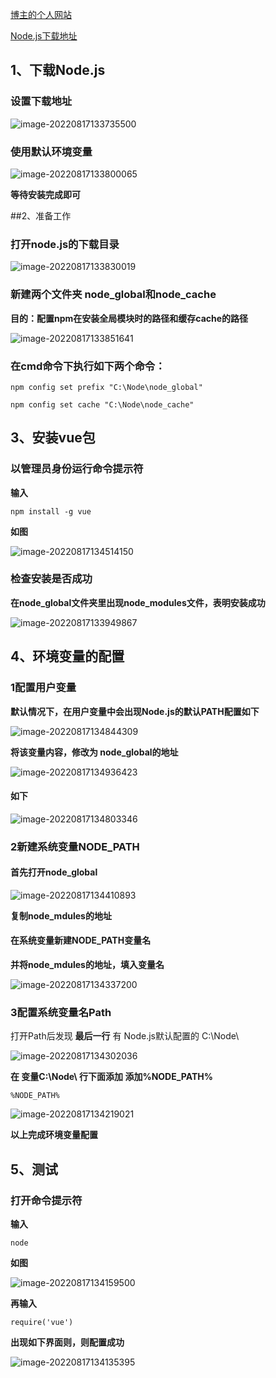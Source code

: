 [博主的个人网站](http://www.sdshui.club/)

[Node.js下载地址](https://nodejs.org/)

## 1、下载Node.js

### 设置下载地址

![image-20220817133735500](https://cnchu-1310638968.cos.ap-nanjing.myqcloud.com/%E5%8D%9A%E5%AE%A2%E5%9B%BE%E7%89%87%E6%80%BB%E7%B1%BB/java/202302042351279.png)

### 使用默认环境变量

![image-20220817133800065](https://cnchu-1310638968.cos.ap-nanjing.myqcloud.com/%E5%8D%9A%E5%AE%A2%E5%9B%BE%E7%89%87%E6%80%BB%E7%B1%BB/java/202302042351417.png)

**等待安装完成即可**




##2、准备工作

### 打开node.js的下载目录

![image-20220817133830019](https://cnchu-1310638968.cos.ap-nanjing.myqcloud.com/%E5%8D%9A%E5%AE%A2%E5%9B%BE%E7%89%87%E6%80%BB%E7%B1%BB/java/202302042351408.png)



### 新建两个文件夹 node_global和node_cache

**目的：配置npm在安装全局模块时的路径和缓存cache的路径**

![image-20220817133851641](https://cnchu-1310638968.cos.ap-nanjing.myqcloud.com/%E5%8D%9A%E5%AE%A2%E5%9B%BE%E7%89%87%E6%80%BB%E7%B1%BB/java/202302042351303.png)

### 在cmd命令下执行如下两个命令：

```
npm config set prefix "C:\Node\node_global"

npm config set cache "C:\Node\node_cache"
```



## 3、安装vue包

### 以管理员身份运行命令提示符

**输入**

```
npm install -g vue
```

**如图**


![image-20220817134514150](https://cnchu-1310638968.cos.ap-nanjing.myqcloud.com/%E5%8D%9A%E5%AE%A2%E5%9B%BE%E7%89%87%E6%80%BB%E7%B1%BB/java/202302042351321.png)

### 检查安装是否成功

**在node_global文件夹里出现node_modules文件，表明安装成功**

![image-20220817133949867](https://cnchu-1310638968.cos.ap-nanjing.myqcloud.com/%E5%8D%9A%E5%AE%A2%E5%9B%BE%E7%89%87%E6%80%BB%E7%B1%BB/java/202302042351647.png)



## 4、环境变量的配置



### 1配置用户变量

**默认情况下，在用户变量中会出现Node.js的默认PATH配置如下**

![image-20220817134844309](https://cnchu-1310638968.cos.ap-nanjing.myqcloud.com/%E5%8D%9A%E5%AE%A2%E5%9B%BE%E7%89%87%E6%80%BB%E7%B1%BB/java/202302042351777.png)

**将该变量内容，修改为 node_global的地址**

![image-20220817134936423](https://cnchu-1310638968.cos.ap-nanjing.myqcloud.com/%E5%8D%9A%E5%AE%A2%E5%9B%BE%E7%89%87%E6%80%BB%E7%B1%BB/java/202302042351922.png)

#### 如下

![image-20220817134803346](https://cnchu-1310638968.cos.ap-nanjing.myqcloud.com/%E5%8D%9A%E5%AE%A2%E5%9B%BE%E7%89%87%E6%80%BB%E7%B1%BB/java/202302042351951.png)



### 2新建系统变量NODE_PATH



#### 首先打开node_global

![image-20220817134410893](https://cnchu-1310638968.cos.ap-nanjing.myqcloud.com/%E5%8D%9A%E5%AE%A2%E5%9B%BE%E7%89%87%E6%80%BB%E7%B1%BB/java/202302042351961.png)

**复制node_mdules的地址**



#### 在系统变量新建NODE_PATH变量名

**并将node_mdules的地址，填入变量名**

![image-20220817134337200](https://cnchu-1310638968.cos.ap-nanjing.myqcloud.com/%E5%8D%9A%E5%AE%A2%E5%9B%BE%E7%89%87%E6%80%BB%E7%B1%BB/java/202302042351005.png)

### 3配置系统变量名Path

打开Path后发现 **最后一行** 有 Node.js默认配置的 C:\Node\

![image-20220817134302036](https://cnchu-1310638968.cos.ap-nanjing.myqcloud.com/%E5%8D%9A%E5%AE%A2%E5%9B%BE%E7%89%87%E6%80%BB%E7%B1%BB/java/202302042351174.png)

**在 变量C:\\Node\\ 行下面添加 添加%NODE_PATH%**



```
%NODE_PATH%
```



![image-20220817134219021](https://cnchu-1310638968.cos.ap-nanjing.myqcloud.com/%E5%8D%9A%E5%AE%A2%E5%9B%BE%E7%89%87%E6%80%BB%E7%B1%BB/java/202302042351293.png)

**以上完成环境变量配置**





## 5、测试

### 打开命令提示符

**输入**

```
node
```

**如图**

![image-20220817134159500](https://cnchu-1310638968.cos.ap-nanjing.myqcloud.com/%E5%8D%9A%E5%AE%A2%E5%9B%BE%E7%89%87%E6%80%BB%E7%B1%BB/java/202302042351493.png)

**再输入**

```
require('vue')
```

**出现如下界面则，则配置成功**

![image-20220817134135395](https://cnchu-1310638968.cos.ap-nanjing.myqcloud.com/%E5%8D%9A%E5%AE%A2%E5%9B%BE%E7%89%87%E6%80%BB%E7%B1%BB/java/202302042351470.png)

